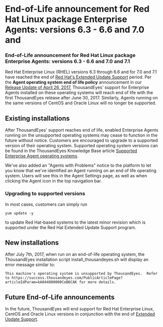 # End-of-Life announcement for Red Hat Linux package Enterprise Agents: versions 6.3 - 6.6 and 7.0 and

### End-of-Life announcement for Red Hat Linux package Enterprise Agents: versions 6.3 - 6.6 and 7.0 and 7.1

Red Hat Enterprise Linux \(RHEL\) versions 6.3 through 6.6 and for 7.0 and 7.1 have reached the end of [Red Hat's Extended Update Support](https://access.redhat.com/support/policy/updates/errata#Extended_Life_Cycle_Phase) period.  Per the **Agent operating system end of life policy** announcement in our [Release Update of April 26, 2017](https://success.thousandeyes.com/PublicArticlePage?articleIdParam=kA044000000CoAXCA0), ThousandEyes' support for Enterprise Agents installed on these operating systems will reach end of life with the first ThousandEyes release after June 30, 2017.  Similarly, Agents running on the same versions of CentOS and Oracle Linux will no longer be supported.

## Existing installations

After ThousandEyes' support reaches end of life, enabled Enterprise Agents running on the unsupported operating systems may cease to function in the future without notice. Customers are encouraged to upgrade to a supported version of their operating system.  Supported operating system versions can be found in the ThousandEyes Knowledge Base article [Supported Enterprise Agent operating systems](https://success.thousandeyes.com/PublicArticlePage?articleIdParam=kA0E0000000CmnoKAC).

We've also added an "Agents with Problems" notice to the platform to let you know that we've identified an Agent running on an end of life operating system.  Users will see this in the Agent Settings page, as well as when clicking the Agent icon in the top navigation bar.

### Upgrading to supported versions

In most cases, customers can simply run

```text
yum update -y
```

to update Red Hat-based systems to the latest minor revision which is supported under the Red Hat Extended Update Support program.

## New installations

After July 7th, 2017, when run on an end-of-life operating system, the ThousandEyes installation script install\_thousandeyes.sh will display an error message similar to:

```text
This machine's operating system is unsupported by ThousandEyes.  Refer to https://success.thousandeyes.com/PublicArticlePage?articleIdParam=kA044000000CoB6CAK for more details.
```

## Future End-of-Life announcements

In the future, ThousandEyes will end support for Red Hat Enterprise Linux, CentOS and Oracle Linux versions in conjunction with the end of [Extended Update Support](https://access.redhat.com/support/policy/updates/errata#Extended_Life_Cycle_Phase).

